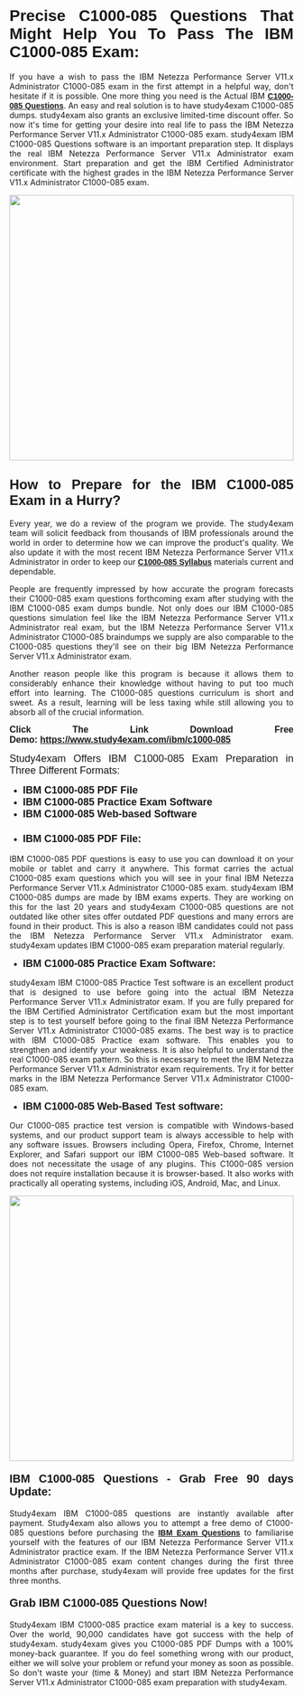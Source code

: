<h1 style="text-align: justify;"><span style="font-family:Verdana,Geneva,sans-serif;"><strong>Precise C1000-085 Questions That Might Help You To Pass The IBM C1000-085 Exam:</strong></span></h1>

<p style="text-align: justify;">If you have a wish to pass the IBM Netezza Performance Server V11.x Administrator C1000-085 exam in the first attempt in a helpful way, don't hesitate if it is possible. One more thing you need is the Actual IBM <a href="https://www.study4exam.com/ibm/free-c1000-085-questions"><span style="font-family:Verdana,Geneva,sans-serif;"><strong>C1000-085 Questions</strong></span></a>. An easy and real solution is to have study4exam C1000-085 dumps. study4exam also grants an exclusive limited-time discount offer. So now it's time for getting your desire into real life to pass the IBM Netezza Performance Server V11.x Administrator C1000-085 exam. study4exam IBM C1000-085 Questions software is an important preparation step. It displays the real IBM Netezza Performance Server V11.x Administrator exam environment. Start preparation and get the IBM Certified Administrator certificate with the highest grades in the IBM Netezza Performance Server V11.x Administrator C1000-085 exam.</p>

<p style="text-align: justify;"><a href="https://www.study4exam.com/ibm/c1000-085"><img alt="" src="https://www.thequestionanswers.com/wp-content/uploads/2022/02/Study4Exam-Cert-Exams-Questions.webp" style="width: 100%; height: 470px;" /></a></p>

<h2 style="text-align: justify;"><span style="font-family:Verdana,Geneva,sans-serif;"><span style="font-size:24px;"><strong>How to Prepare for the IBM C1000-085 Exam in a Hurry?</strong></span></span></h2>

<p style="text-align: justify;">Every year, we do a review of the program we provide. The study4exam team will solicit feedback from thousands of IBM professionals around the world in order to determine how we can improve the product's quality. We also update it with the most recent IBM Netezza Performance Server V11.x Administrator in order to keep our <a href="https://www.study4exam.com/ibm/syllabus/c1000-085"><span style="font-family:Verdana,Geneva,sans-serif;"><strong>C1000-085 Syllabus</strong></span></a> materials current and dependable.</p>

<p style="text-align: justify;">People are frequently impressed by how accurate the program forecasts their C1000-085 exam questions forthcoming exam after studying with the IBM C1000-085 exam dumps bundle. Not only does our IBM C1000-085 questions simulation feel like the IBM Netezza Performance Server V11.x Administrator real exam, but the IBM Netezza Performance Server V11.x Administrator C1000-085 braindumps we supply are also comparable to the C1000-085 questions they'll see on their big IBM Netezza Performance Server V11.x Administrator exam.</p>

<p style="text-align: justify;">Another reason people like this program is because it allows them to considerably enhance their knowledge without having to put too much effort into learning. The C1000-085 questions curriculum is short and sweet. As a result, learning will be less taxing while still allowing you to absorb all of the crucial information.</p>

<p style="text-align: justify;"><span style="font-size:16px;"><span style="font-family:Verdana,Geneva,sans-serif;"><strong>Click The Link Download Free Demo: <a href="https://www.study4exam.com/ibm/c1000-085">https://www.study4exam.com/ibm/c1000-085</a></strong></span></span></p>

<p style="text-align: justify;"><span style="font-size:18px;"><span style="font-family:Tahoma,Geneva,sans-serif;">Study4exam Offers IBM C1000-085 Exam Preparation in Three Different Formats:</span></span></p>

<ul>
	<li style="text-align: justify;"><span style="font-size:18px;"><span style="font-family:Tahoma,Geneva,sans-serif;"><strong>IBM C1000-085 PDF File</strong></span></span></li>
	<li style="text-align: justify;"><span style="font-size:18px;"><span style="font-family:Tahoma,Geneva,sans-serif;"><strong>IBM C1000-085 Practice Exam Software</strong></span></span></li>
	<li style="text-align: justify;"><span style="font-size:18px;"><span style="font-family:Tahoma,Geneva,sans-serif;"><strong>IBM C1000-085 Web-based Software</strong></span></span></li>
	<li>
	<h3 style="text-align: justify;"><span style="font-family:Verdana,Geneva,sans-serif;"><strong><span style="font-size:18px;">IBM C1000-085 PDF File:</span></strong></span></h3>
	</li>
</ul>

<p style="text-align: justify;">IBM C1000-085 PDF questions is easy to use you can download it on your mobile or tablet and carry it anywhere. This format carries the actual C1000-085 exam questions which you will see in your final IBM Netezza Performance Server V11.x Administrator C1000-085 exam. study4exam IBM C1000-085 dumps are made by IBM exams experts. They are working on this for the last 20 years and study4exam C1000-085 questions are not outdated like other sites offer outdated PDF questions and many errors are found in their product. This is also a reason IBM candidates could not pass the IBM Netezza Performance Server V11.x Administrator exam. study4exam updates IBM C1000-085 exam preparation material regularly.</p>

<ul>
	<li style="text-align: justify;"><strong><span style="font-size:18px;"><span style="font-family:Verdana,Geneva,sans-serif;">IBM C1000-085 Practice Exam Software:</span></span></strong></li>
</ul>

<p style="text-align: justify;">study4exam IBM C1000-085 Practice Test software is an excellent product that is designed to use before going into the actual IBM Netezza Performance Server V11.x Administrator exam. If you are fully prepared for the IBM Certified Administrator Certification exam but the most important step is to test yourself before going to the final IBM Netezza Performance Server V11.x Administrator C1000-085 exams. The best way is to practice with IBM C1000-085 Practice exam software. This enables you to strengthen and identify your weakness. It is also helpful to understand the real C1000-085 exam pattern. So this is necessary to meet the IBM Netezza Performance Server V11.x Administrator exam requirements. Try it for better marks in the IBM Netezza Performance Server V11.x Administrator C1000-085 exam.</p>

<ul>
	<li style="text-align: justify;"><strong><span style="font-size:18px;"><span style="font-family:Tahoma,Geneva,sans-serif;">IBM C1000-085 Web-Based Test software:</span></span></strong></li>
</ul>

<p style="text-align: justify;">Our C1000-085 practice test version is compatible with Windows-based systems, and our product support team is always accessible to help with any software issues. Browsers including Opera, Firefox, Chrome, Internet Explorer, and Safari support our IBM C1000-085 Web-based software. It does not necessitate the usage of any plugins. This C1000-085 version does not require installation because it is browser-based. It also works with practically all operating systems, including iOS, Android, Mac, and Linux.</p>

<p style="text-align: justify;"><a href="https://www.study4exam.com/ibm/c1000-085"><img alt="" src="https://www.thequestionanswers.com/wp-content/uploads/2022/02/Study4Exam-Cert-Exams-Questions-Discount.webp" style="width: 100%; height: 470px;" /></a></p>

<h4 style="text-align: justify;"><span style="font-family:Tahoma,Geneva,sans-serif;"><strong><span style="font-size:20px;">IBM C1000-085 Questions - Grab Free 90 days Update:</span></strong></span></h4>

<p style="text-align: justify;">Study4exam IBM C1000-085 questions are instantly available after payment. Study4exam also allows you to attempt a free demo of C1000-085 questions before purchasing the <a href="https://www.study4exam.com/ibm-exams"><span style="font-family:Verdana,Geneva,sans-serif;"><strong>IBM Exam Questions</strong></span></a> to familiarise yourself with the features of our IBM Netezza Performance Server V11.x Administrator practice exam. If the IBM Netezza Performance Server V11.x Administrator C1000-085 exam content changes during the first three months after purchase, study4exam will provide free updates for the first three months.</p>

<h4 style="text-align: justify;"><span style="font-family:Verdana,Geneva,sans-serif;"><strong><span style="font-size:20px;">Grab IBM C1000-085 Questions Now!</span></strong></span></h4>

<p style="text-align: justify;">Study4exam IBM C1000-085 practice exam material is a key to success. Over the world, 90,000 candidates have got success with the help of study4exam. study4exam gives you C1000-085 PDF Dumps with a 100% money-back guarantee. If you do feel something wrong with our product, either we will solve your problem or refund your money as soon as possible. So don't waste your (time & Money) and start IBM Netezza Performance Server V11.x Administrator C1000-085 exam preparation with study4exam.</p>
